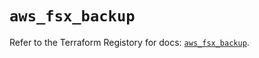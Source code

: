# `aws_fsx_backup`

Refer to the Terraform Registory for docs: [`aws_fsx_backup`](https://registry.terraform.io/providers/hashicorp/aws/5.7.0/docs/resources/fsx_backup).
